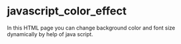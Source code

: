 # javascript_color_effect
In this HTML page you can change background color and font size dynamically by help of java script.

